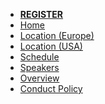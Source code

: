 * [**REGISTER**](https://gus2023.eventbrite.com)
* [Home](/index.md)
* [Location (Europe)](/location-europe.md)
* [Location (USA)](/location-usa.md)
* [Schedule](/schedule.md)
* [Speakers](/speakers.md)
* [Overview](/overview.md)
* [Conduct Policy](/conduct-policy.md)

[home]: /index.md
[logo]: images/gerritusersummit2023.jpg

